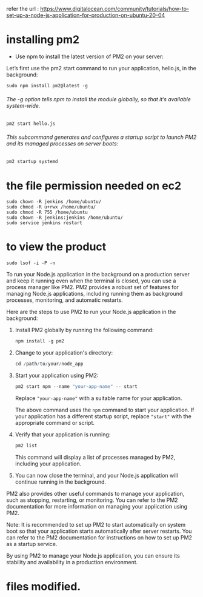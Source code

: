 refer the url : https://www.digitalocean.com/community/tutorials/how-to-set-up-a-node-js-application-for-production-on-ubuntu-20-04


# installing pm2

- Use npm to install the latest version of PM2 on your server:

Let’s first use the pm2 start command to run your application, hello.js, in the background:

```
sudo npm install pm2@latest -g
```
######  The -g option tells npm to install the module globally, so that it’s available system-wide.


```
pm2 start hello.js
```

###### This subcommand generates and configures a startup script to launch PM2 and its managed processes on server boots:

```
pm2 startup systemd
```


# the file permission needed on ec2 

```
sudo chown -R jenkins /home/ubuntu/
sudo chmod -R u+rwx /home/ubuntu/
sudo chmod -R 755 /home/ubuntu
sudo chown -R jenkins:jenkins /home/ubuntu/
sudo service jenkins restart
```

# to view the product 
```
sudo lsof -i -P -n
```


To run your Node.js application in the background on a production server and keep it running even when the terminal is closed, you can use a process manager like PM2. PM2 provides a robust set of features for managing Node.js applications, including running them as background processes, monitoring, and automatic restarts.

Here are the steps to use PM2 to run your Node.js application in the background:

1. Install PM2 globally by running the following command:

   ```r
   npm install -g pm2
   ```

2. Change to your application's directory:

   ```r
   cd /path/to/your/node_app
   ```

3. Start your application using PM2:

   ```r
   pm2 start npm --name "your-app-name" -- start
   ```
   Replace `"your-app-name"` with a suitable name for your application.

   The above command uses the `npm` command to start your application. If your application has a different startup script, replace `"start"` with the appropriate command or script.

4. Verify that your application is running:
   ```r
   pm2 list
   ```
   This command will display a list of processes managed by PM2, including your application.

5. You can now close the terminal, and your Node.js application will continue running in the background.

PM2 also provides other useful commands to manage your application, such as stopping, restarting, or monitoring. You can refer to the PM2 documentation for more information on managing your application using PM2.

Note: It is recommended to set up PM2 to start automatically on system boot so that your application starts automatically after server restarts. You can refer to the PM2 documentation for instructions on how to set up PM2 as a startup service.

By using PM2 to manage your Node.js application, you can ensure its stability and availability in a production environment.


# files modified. 
